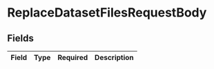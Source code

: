 # ReplaceDatasetFilesRequestBody


## Fields

| Field       | Type        | Required    | Description |
| ----------- | ----------- | ----------- | ----------- |